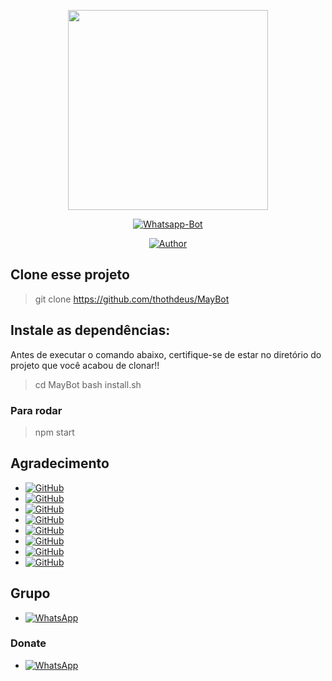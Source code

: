 <p align="center">
<img src="https://media.giphy.com/media/WiM5K1e9MtEic/giphy.gif" width="320" height="320"/>
</p>
<p align="center">
<a href="#"><img title="Whatsapp-Bot" src="https://img.shields.io/badge/Termux Whatsapp Bot-green?colorA=%23ff0000&colorB=%23017e40&style=for-the-badge"></a>
</p>
<p align="center">
<a href="https://github.com/thothdeus"><img title="Author" src="https://img.shields.io/badge/Author-thothdeus-blue.svg?style=for-the-badge&logo=github"></a>
</p>

## Clone esse projeto


> git clone https://github.com/thothdeus/MayBot

## Instale as dependências:
Antes de executar o comando abaixo, certifique-se de estar no diretório do projeto que
você acabou de clonar!!


> cd MayBot
> bash install.sh

### Para rodar

> npm start

## Agradecimento
* <a href="https://github.com/adiwajshing/Baileys"><img alt="GitHub" src="https://img.shields.io/badge/adiwajshing/Baileys%20-%23121011.svg?&style=for-the-badge&logo=github&logoColor=white"/></a>
*  <a href="https://github.com/MhankBarBar"><img alt="GitHub" src="https://img.shields.io/badge/MhankBarBar%20-%23121011.svg?&style=for-the-badge&logo=github&logoColor=white"/></a>
*  <a href="https://github.com/KillovSky"><img alt="GitHub" src="https://img.shields.io/badge/KillovSky%20-%23121011.svg?&style=for-the-badge&logo=github&logoColor=white"/></a>
*  <a href="https://github.com/Polux021"><img alt="GitHub" src="https://img.shields.io/badge/Polux021%20-%23121011.svg?&style=for-the-badge&logo=github&logoColor=white"/></a>
*  <a href="https://github.com/italuH"><img alt="GitHub" src="https://img.shields.io/badge/italuH%20-%23121011.svg?&style=for-the-badge&logo=github&logoColor=white"/></a>
*  <a href="https://github.com/italuH"><img alt="GitHub" src="https://img.shields.io/badge/italuH%20-%23121011.svg?&style=for-the-badge&logo=github&logoColor=white"/></a>
*  <a href="https://github.com/NourryX"><img alt="GitHub" src="https://img.shields.io/badge/NourryX%20-%23121011.svg?&style=for-the-badge&logo=github&logoColor=white"/></a>
*  <a href="https://github.com/ianmsfvenom"><img alt="GitHub" src="https://img.shields.io/badge/ianmsfvenom%20-%23121011.svg?&style=for-the-badge&logo=github&logoColor=white"/></a>

## Grupo
* <a href="https://chat.whatsapp.com/DYvXuEkqiXZ0lTAe7uZzl1"><img alt="WhatsApp" src="https://img.shields.io/badge/WhatsApp%20Grupo-25D366?style=for-the-badge&logo=whatsapp&logoColor=white"/></a>

### Donate
* <a href="http://wa.me/+5511930758170"><img alt="WhatsApp" src="https://img.shields.io/badge/WhatsApp-25D366?style=for-the-badge&logo=whatsapp&logoColor=white" /></a>
